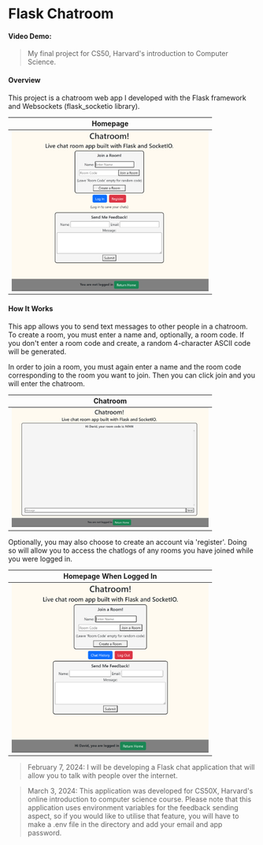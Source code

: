# Flask Chatroom
#### Video Demo:  <URL HERE>
> My final project for CS50, Harvard's introduction to Computer Science.

#### Overview
This project is a chatroom web app I developed with the Flask framework and Websockets (flask_socketio library). 

| Homepage |
| :---: |
| <img src="Screenshots/Homepage.png" width="400">

#### How It Works
This app allows you to send text messages to other people in a chatroom. To create a room, you must enter a name and, optionally, a room code. If you don't enter a room code and create, a random 4-character ASCII code will be generated.

In order to join a room, you must again enter a name and the room code corresponding to the room you want to join. Then you can click join and you will enter the chatroom.

| Chatroom |
| :---: |
| <img src="Screenshots/Chatroom.png" width="400">

Optionally, you may also choose to create an account via 'register'. Doing so will allow you to access the chatlogs of any rooms you have joined while you were logged in.

| Homepage When Logged In |
| :---: |
| <img src="Screenshots/HomeLoggedIn.png" width="400"> |

>February 7, 2024:
I will be developing a Flask chat application that will allow you to talk with people over the internet.

>March 3, 2024:
This application was developed for CS50X, Harvard's online introduction to computer science course. 
Please note that this application uses environment variables for the feedback sending aspect, so if
you would like to utilise that feature, you will have to make a .env file in the directory and add
your email and app password.
